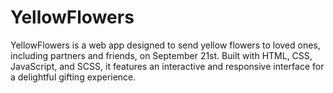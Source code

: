 # YellowFlowers
YellowFlowers is a web app designed to send yellow flowers to loved ones, including partners and friends, on September 21st. Built with HTML, CSS, JavaScript, and SCSS, it features an interactive and responsive interface for a delightful gifting experience.
